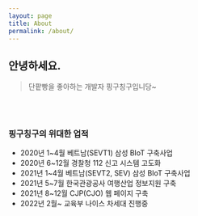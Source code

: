 ```yaml
---
layout: page
title: About
permalink: /about/
---
```


## 안녕하세요.
> 단팥빵을 좋아하는 개발자 핑구칭구입니당~

<br><br>

### 핑구칭구의 위대한 업적
- 2020년 1~4월 베트남(SEVT1) 삼성 BIoT 구축사업
- 2020년 6~12월 경찰청 112 신고 시스템 고도화
- 2021년 1~4월 베트남(SEVT2, SEV) 삼성 BIoT 구축사업
- 2021년 5~7월 한국관광공사 여행산업 정보지원 구축
- 2021년 8~12월 CJP(CJO) 웹 페이지 구축
- 2022년 2월~ 교육부 나이스 차세대 진행중